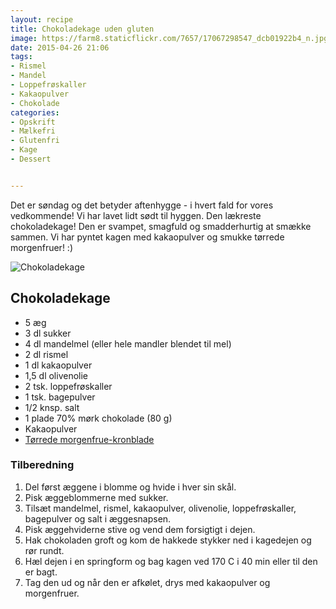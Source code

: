 ```yaml
---
layout: recipe
title: Chokoladekage uden gluten
image: https://farm8.staticflickr.com/7657/17067298547_dcb01922b4_n.jpg
date: 2015-04-26 21:06
tags:
- Rismel
- Mandel
- Loppefrøskaller
- Kakaopulver
- Chokolade
categories:
- Opskrift
- Mælkefri
- Glutenfri
- Kage
- Dessert


---
```


Det er søndag og det betyder aftenhygge - i hvert fald for vores vedkommende! Vi har lavet lidt sødt til hyggen. Den lækreste chokoladekage! Den er svampet, smagfuld og smadderhurtig at smække sammen. Vi har pyntet kagen med kakaopulver og smukke tørrede morgenfruer! :)

![Chokoladekage](https://farm8.staticflickr.com/7657/17067298547_dcb01922b4_z.jpg) 




## Chokoladekage
- 5 æg
- 3 dl sukker
- 4 dl mandelmel (eller hele mandler blendet til mel)
- 2 dl rismel
- 1 dl kakaopulver
- 1,5 dl olivenolie
- 2 tsk. loppefrøskaller
- 1 tsk. bagepulver
- 1/2 knsp. salt
- 1 plade 70% mørk chokolade (80 g) 
- Kakaopulver
- [Tørrede morgenfrue-kronblade](http://info.nyborggaard.dk/morgenfrue.php)


### Tilberedning
1. Del først æggene i blomme og hvide i hver sin skål. 
2. Pisk æggeblommerne med sukker.
3. Tilsæt mandelmel, rismel, kakaopulver, olivenolie, loppefrøskaller, bagepulver og salt i æggesnapsen.
4. Pisk æggehviderne stive og vend dem forsigtigt i dejen.
5. Hak chokoladen groft og kom de hakkede stykker ned i kagedejen og rør rundt.
6. Hæl dejen i en springform og bag kagen ved 170 C i 40 min eller til den er bagt.
7. Tag den ud og når den er afkølet, drys med kakaopulver og morgenfruer.


















